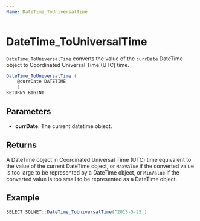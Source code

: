 ```yaml
---
Name: DateTime_ToUniversalTime
---
```


# DateTime_ToUniversalTime

`DateTime_ToUniversalTime` converts the value of the `currDate` DateTime object to Coordinated Universal Time (UTC) time.

```csharp
DateTime_ToUniversalTime (
	@currDate DATETIME
	)
RETURNS BIGINT
```

## Parameters

 - **currDate**: The current datetime object.

## Returns

A DateTime object in Coordinated Universal Time (UTC) time equivalent to the value of the current DateTime object, or `MaxValue` if the converted value is too large to be represented by a DateTime object, or `MinValue` if the converted value is too small to be represented as a DateTime object.

## Example

```csharp
SELECT SQLNET::DateTime_ToUniversalTime('2015-5-25')
```

